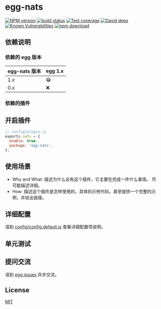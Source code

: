 # egg-nats

[![NPM version][npm-image]][npm-url]
[![build status][travis-image]][travis-url]
[![Test coverage][codecov-image]][codecov-url]
[![David deps][david-image]][david-url]
[![Known Vulnerabilities][snyk-image]][snyk-url]
[![npm download][download-image]][download-url]

[npm-image]: https://img.shields.io/npm/v/egg-nats.svg?style=flat-square
[npm-url]: https://npmjs.org/package/egg-nats
[travis-image]: https://img.shields.io/travis/eggjs/egg-nats.svg?style=flat-square
[travis-url]: https://travis-ci.org/eggjs/egg-nats
[codecov-image]: https://img.shields.io/codecov/c/github/eggjs/egg-nats.svg?style=flat-square
[codecov-url]: https://codecov.io/github/eggjs/egg-nats?branch=master
[david-image]: https://img.shields.io/david/eggjs/egg-nats.svg?style=flat-square
[david-url]: https://david-dm.org/eggjs/egg-nats
[snyk-image]: https://snyk.io/test/npm/egg-nats/badge.svg?style=flat-square
[snyk-url]: https://snyk.io/test/npm/egg-nats
[download-image]: https://img.shields.io/npm/dm/egg-nats.svg?style=flat-square
[download-url]: https://npmjs.org/package/egg-nats

<!--
Description here.
-->

## 依赖说明

### 依赖的 egg 版本

egg-nats 版本 | egg 1.x
--- | ---
1.x | 😁
0.x | ❌

### 依赖的插件
<!--

如果有依赖其它插件，请在这里特别说明。如

- security
- multipart

-->

## 开启插件

```js
// config/plugin.js
exports.nats = {
  enable: true,
  package: 'egg-nats',
};
```

## 使用场景

- Why and What: 描述为什么会有这个插件，它主要在完成一件什么事情。
尽可能描述详细。
- How: 描述这个插件是怎样使用的，具体的示例代码，甚至提供一个完整的示例，并给出链接。

## 详细配置

请到 [config/config.default.js](config/config.default.js) 查看详细配置项说明。

## 单元测试

<!-- 描述如何在单元测试中使用此插件，例如 schedule 如何触发。无则省略。-->

## 提问交流

请到 [egg issues](https://github.com/eggjs/egg/issues) 异步交流。

## License

[MIT](LICENSE)
